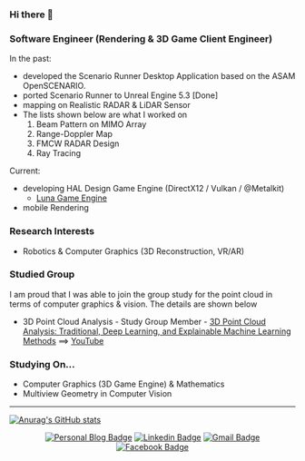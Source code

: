 ### Hi there 👋

### Software Engineer (Rendering & 3D Game Client Engineer)
In the past:
- developed the Scenario Runner Desktop Application based on the ASAM OpenSCENARIO.
- ported Scenario Runner to Unreal Engine 5.3 [Done]
- mapping on Realistic RADAR & LiDAR Sensor
- The lists shown below are what I worked on
  1. Beam Pattern on MIMO Array
  2. Range-Doppler Map
  3. FMCW RADAR Design
  4. Ray Tracing

Current:
- developing HAL Design Game Engine (DirectX12 / Vulkan / @Metalkit)
  - [Luna Game Engine](https://github.com/sjang1594/LunaEngine)
- mobile Rendering

### Research Interests
- Robotics & Computer Graphics (3D Reconstruction, VR/AR)

### Studied Group
I am proud that I was able to join the group study for the point cloud in terms of computer graphics & vision. The details are shown below
- 3D Point Cloud Analysis - Study Group Member - [3D Point Cloud Analysis: Traditional, Deep Learning, and Explainable Machine Learning Methods](https://www.amazon.com/3D-Point-Cloud-Analysis_-Traditional_-Deep-Learning_-and-Explainable-Machine-Learning-Methods/dp/3030891798) ==> [YouTube](https://www.youtube.com/watch?v=hgBlCaCIV10&list=PLubUquiqNQdN83-fPBzzViEEqohpdlwk2&index=5)

### Studying On...
- Computer Graphics (3D Game Engine) & Mathematics
- Multiview Geometry in Computer Vision
---

[![Anurag's GitHub stats](https://github-readme-stats.vercel.app/api?username=sjang1594)](https://github.com/sjang1594/github-readme-stats)

<div align=center>
  
[![Personal Blog Badge](http://img.shields.io/badge/-Tech%20blog-black?style=flat-square&logo=github&link=https://sjang1594.github.io/)](https://sjang1594.github.io/)
[![Linkedin Badge](https://img.shields.io/badge/-LinkedIn-blue?style=flat-square&logo=Linkedin&logoColor=white&link=https://https:www.linkedin.com/in/seungho-jang-41b3b9145/)](https://www.linkedin.com/in/seungho-jang-41b3b9145/) 
[![Gmail Badge](https://img.shields.io/badge/-Gmail-d14836?style=flat-square&logo=Gmail&logoColor=white&link=mailto:snugyun01@gmail.com)](mailto:sjang1594@gmail.com)
[![Facebook Badge](https://img.shields.io/badge/facebook-1877f2?style=flat-square&logo=facebook&logoColor=white&link=https://www.facebook.com/sjang1594)](https://www.facebook.com/sjang1594)

</div>
